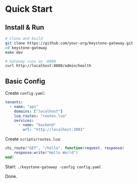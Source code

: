 # Quick Start

## Install & Run

```bash
# Clone and build
git clone https://github.com/your-org/keystone-gateway.git
cd keystone-gateway
make dev

# Gateway runs on :8080
curl http://localhost:8080/admin/health
```

## Basic Config

Create `config.yaml`:

```yaml
tenants:
  - name: "api"
    domains: ["localhost"]
    lua_routes: "routes.lua" 
    services:
      - name: "backend"
        url: "http://localhost:3001"
```

Create `scripts/routes.lua`:

```lua
chi_route("GET", "/hello", function(request, response)
    response:write("Hello World")
end)
```

Start: `./keystone-gateway -config config.yaml`

Done.